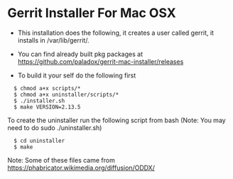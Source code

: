 # Gerrit Installer For Mac OSX

* This installation does the following, it creates a user called gerrit, it installs in /var/lib/gerrit/.

* You can find already built pkg packages at https://github.com/paladox/gerrit-mac-installer/releases

* To build it your self do the following first

```
  $ chmod a+x scripts/*
  $ chmod a+x uninstaller/scripts/*
  $ ./installer.sh
  $ make VERSION=2.13.5
```

To create the uninstaller run the following script from bash (Note: You may need to do sudo ./uninstaller.sh)

```
  $ cd uninstaller
  $ make
```

Note: Some of these files came from https://phabricator.wikimedia.org/diffusion/ODDX/
